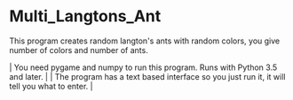 # Multi_Langtons_Ant
This program creates random langton's ants with random colors, you give number of colors and number of ants.

| You need pygame and numpy to run this program. Runs with Python 3.5 and later. | 
| The program has a text based interface so you just run it, it will tell you what to enter. |
